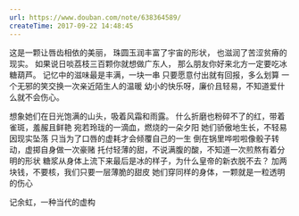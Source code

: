 ```yaml
---
url: https://www.douban.com/note/638364589/
createTime: 2017-09-22 14:48:45
---
```


这是一颗让唇齿相依的美丽，
珠圆玉润丰富了宇宙的形状，
也滋润了苦涩贫瘠的现实。
如果说日啖荔枝三百颗你就想做广东人，
那么朋友你好来北方一定要吃冰糖葫芦。
记忆中的滋味最是丰满，一块一串
只要愿意付出就有回报，多么划算
一个无邪的笑交换一次亲近陌生人的温暖
幼小的快乐呀，廉价且轻易，不知道爱什么就不会伤心。

想象她们在日光饱满的山头，吸着风霜和雨露。
什么折磨也粉碎不了的红，带着雀斑，羞赧且鲜艳
宛若玲珑的一滴血，燃烧的一朵夕阳
她们骄傲地生长，不轻易因现实坠落
只当为了口唇的虚耗才会倾覆自己的一生
倒在锅里哗啦啦像骰子转动，虚掷自身做一次豪赌
托付轻薄的甜，不说满腹的酸，不知道一次煎熬有着分明的形状
糖浆从身体上流下来最后是冰的样子，为什么皇帝的新衣脱不去？
加两块钱，不要核，我们只要一层薄脆的甜皮
她们穿同样的身体，一颗就是一粒透明的伤心

记余虹，一种当代的虚构